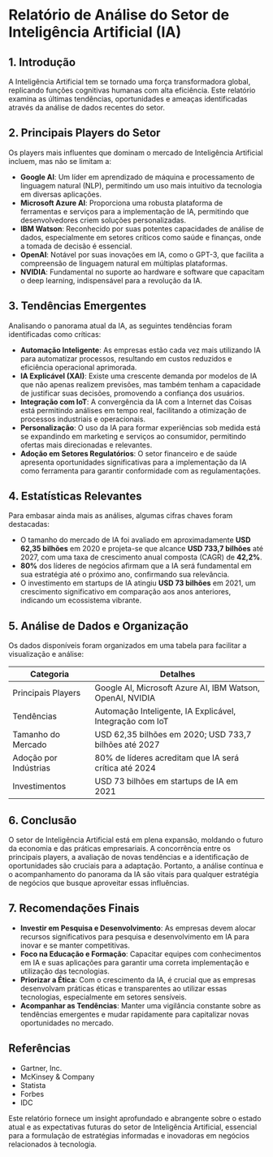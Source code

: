 # Relatório de Análise do Setor de Inteligência Artificial (IA)

## 1. Introdução
A Inteligência Artificial tem se tornado uma força transformadora global, replicando funções cognitivas humanas com alta eficiência. Este relatório examina as últimas tendências, oportunidades e ameaças identificadas através da análise de dados recentes do setor.

## 2. Principais Players do Setor
Os players mais influentes que dominam o mercado de Inteligência Artificial incluem, mas não se limitam a:

- **Google AI**: Um líder em aprendizado de máquina e processamento de linguagem natural (NLP), permitindo um uso mais intuitivo da tecnologia em diversas aplicações.
- **Microsoft Azure AI**: Proporciona uma robusta plataforma de ferramentas e serviços para a implementação de IA, permitindo que desenvolvedores criem soluções personalizadas.
- **IBM Watson**: Reconhecido por suas potentes capacidades de análise de dados, especialmente em setores críticos como saúde e finanças, onde a tomada de decisão é essencial.
- **OpenAI**: Notável por suas inovações em IA, como o GPT-3, que facilita a compreensão de linguagem natural em múltiplas plataformas.
- **NVIDIA**: Fundamental no suporte ao hardware e software que capacitam o deep learning, indispensável para a revolução da IA.

## 3. Tendências Emergentes
Analisando o panorama atual da IA, as seguintes tendências foram identificadas como críticas:

- **Automação Inteligente**: As empresas estão cada vez mais utilizando IA para automatizar processos, resultando em custos reduzidos e eficiência operacional aprimorada.
- **IA Explicável (XAI)**: Existe uma crescente demanda por modelos de IA que não apenas realizem previsões, mas também tenham a capacidade de justificar suas decisões, promovendo a confiança dos usuários.
- **Integração com IoT**: A convergência da IA com a Internet das Coisas está permitindo análises em tempo real, facilitando a otimização de processos industriais e operacionais.
- **Personalização**: O uso da IA para formar experiências sob medida está se expandindo em marketing e serviços ao consumidor, permitindo ofertas mais direcionadas e relevantes.
- **Adoção em Setores Regulatórios**: O setor financeiro e de saúde apresenta oportunidades significativas para a implementação da IA como ferramenta para garantir conformidade com as regulamentações.

## 4. Estatísticas Relevantes
Para embasar ainda mais as análises, algumas cifras chaves foram destacadas:

- O tamanho do mercado de IA foi avaliado em aproximadamente **USD 62,35 bilhões** em 2020 e projeta-se que alcance **USD 733,7 bilhões** até 2027, com uma taxa de crescimento anual composta (CAGR) de **42,2%**.
- **80%** dos líderes de negócios afirmam que a IA será fundamental em sua estratégia até o próximo ano, confirmando sua relevância.
- O investimento em startups de IA atingiu **USD 73 bilhões** em 2021, um crescimento significativo em comparação aos anos anteriores, indicando um ecossistema vibrante.

## 5. Análise de Dados e Organização
Os dados disponíveis foram organizados em uma tabela para facilitar a visualização e análise:

| Categoria                | Detalhes                                                       |
|--------------------------|---------------------------------------------------------------|
| Principais Players       | Google AI, Microsoft Azure AI, IBM Watson, OpenAI, NVIDIA   |
| Tendências               | Automação Inteligente, IA Explicável, Integração com IoT     |
| Tamanho do Mercado       | USD 62,35 bilhões em 2020; USD 733,7 bilhões até 2027       |
| Adoção por Indústrias    | 80% de líderes acreditam que IA será crítica até 2024      |
| Investimentos            | USD 73 bilhões em startups de IA em 2021                      |

## 6. Conclusão
O setor de Inteligência Artificial está em plena expansão, moldando o futuro da economia e das práticas empresariais. A concorrência entre os principais players, a avaliação de novas tendências e a identificação de oportunidades são cruciais para a adaptação. Portanto, a análise contínua e o acompanhamento do panorama da IA são vitais para qualquer estratégia de negócios que busque aproveitar essas influências.

## 7. Recomendações Finais
- **Investir em Pesquisa e Desenvolvimento**: As empresas devem alocar recursos significativos para pesquisa e desenvolvimento em IA para inovar e se manter competitivas.
- **Foco na Educação e Formação**: Capacitar equipes com conhecimentos em IA e suas aplicações para garantir uma correta implementação e utilização das tecnologias.
- **Priorizar a Ética**: Com o crescimento da IA, é crucial que as empresas desenvolvam práticas éticas e transparentes ao utilizar essas tecnologias, especialmente em setores sensíveis.
- **Acompanhar as Tendências**: Manter uma vigilância constante sobre as tendências emergentes e mudar rapidamente para capitalizar novas oportunidades no mercado.

## Referências
- Gartner, Inc.  
- McKinsey & Company  
- Statista  
- Forbes  
- IDC  

Este relatório fornece um insight aprofundado e abrangente sobre o estado atual e as expectativas futuras do setor de Inteligência Artificial, essencial para a formulação de estratégias informadas e inovadoras em negócios relacionados à tecnologia.